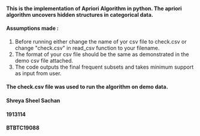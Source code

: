 #### This is the implementation of Apriori Algorithm in python. The apriori algorithm uncovers hidden structures in categorical data.

#### Assumptions made :
 1. Before running either change the name of yor csv file to check.csv or change "check.csv" in read_csv function to your filename.
 2. The format of your csv file should be the same as demonstrated in the demo csv file attached.
 3. The code outputs the final frequent subsets and takes minimum support as input from  user.
 
#### The check.csv file was used to run the algorithm on demo data.

#### Shreya Sheel Sachan
#### 1913114
#### BTBTC19088
